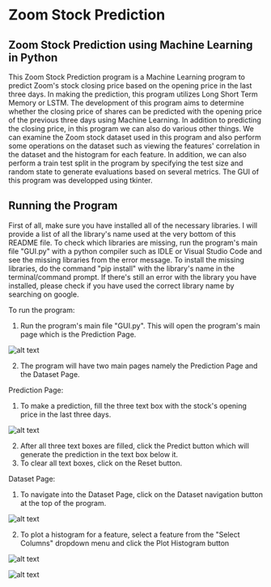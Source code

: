 # Zoom Stock Prediction
## Zoom Stock Prediction using Machine Learning in Python
This Zoom Stock Prediction program is a Machine Learning program to predict Zoom's stock closing price based on the opening price in the last three days. In making the prediction, this program utilizes Long Short Term Memory or LSTM. The development of this program aims to determine whether the closing price of shares can be predicted with the opening price of the previous three days using Machine Learning. In addition to predicting the closing price, in this program we can also do various other things. We can examine the Zoom stock dataset used in this program and also perform some operations on the dataset such as viewing the features' correlation in the dataset and the histogram for each feature. In addition, we can also perform a train test split in the program by specifying the test size and random state to generate evaluations based on several metrics. The GUI of this program was developped using tkinter.

## Running the Program
First of all, make sure you have installed all of the necessary libraries. I will provide a list of all the library's name used at the very bottom of this README file. To check which libraries are missing, run the program's main file "GUI.py" with a python compiler such as IDLE or Visual Studio Code and see the missing libraries from the error message. To install the missing libraries, do the command "pip install" with the library's name in the terminal/command prompt. If there's still an error with the library you have installed, please check if you have used the correct library name by searching on google. 

To run the program:
1. Run the program's main file "GUI.py". This will open the program's main page which is the Prediction Page.

![alt text](https://github.com/SebastianusRadhya/ZoomStockPrediction/blob/main/ss19.png?raw=true)

2. The program will have two main pages namely the Prediction Page and the Dataset Page.

Prediction Page:
1. To make a prediction, fill the three text box with the stock's opening price in the last three days.

![alt text](https://github.com/SebastianusRadhya/ZoomStockPrediction/blob/main/ss1.png?raw=true)

2. After all three text boxes are filled, click the Predict button which will generate the prediction in the text box below it.
3. To clear all text boxes, click on the Reset button.

Dataset Page:
1. To navigate into the Dataset Page, click on the Dataset navigation button at the top of the program.

![alt text](https://github.com/SebastianusRadhya/ZoomStockPrediction/blob/main/ss20.png?raw=true)

2. To plot a histogram for a feature, select a feature from the "Select Columns" dropdown menu and click the Plot Histogram button

![alt text](https://github.com/SebastianusRadhya/ZoomStockPrediction/blob/main/ss10.png?raw=true)

![alt text](https://github.com/SebastianusRadhya/ZoomStockPrediction/blob/main/ss21.png?raw=true)
